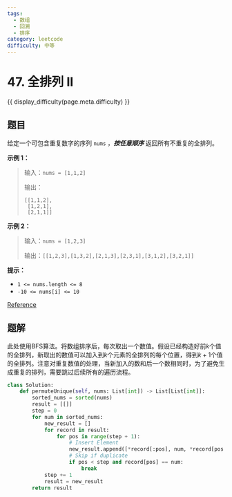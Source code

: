 ```yaml
---
tags:
  - 数组
  - 回溯
  - 排序
category: leetcode
difficulty: 中等
---
```


# 47. 全排列 II

{{ display_difficulty(page.meta.difficulty) }}

## 题目

给定一个可包含重复数字的序列 `nums` ，***按任意顺序*** 返回所有不重复的全排列。

**示例 1：**

> 输入：`nums = [1,1,2]`
>
> 输出：
> ```
> [[1,1,2],
>  [1,2,1],
>  [2,1,1]]
>```

**示例 2：**

> 输入：`nums = [1,2,3]`
>
> 输出：`[[1,2,3],[1,3,2],[2,1,3],[2,3,1],[3,1,2],[3,2,1]]`

**提示：**

* `1 <= nums.length <= 8`
* `-10 <= nums[i] <= 10`

[Reference](https://leetcode.cn/problems/permutations-ii)

## 题解

此处使用BFS算法。将数组排序后，每次取出一个数值。假设已经构造好前$k$个值的全排列，新取出的数值可以加入到$k$个元素的全排列的每个位置，得到$k+1$个值的全排列。注意对重复数值的处理，当新加入的数和后一个数相同时，为了避免生成重复的排列，需要跳过后续所有的遍历流程。

```python
class Solution:
    def permuteUnique(self, nums: List[int]) -> List[List[int]]:
        sorted_nums = sorted(nums)
        result = [[]]
        step = 0
        for num in sorted_nums:
            new_result = []
            for record in result:
                for pos in range(step + 1):
                    # Insert Element
                    new_result.append([*record[:pos], num, *record[pos:]])
                    # Skip if duplicate
                    if pos < step and record[pos] == num:
                        break
            step += 1
            result = new_result
        return result
```
